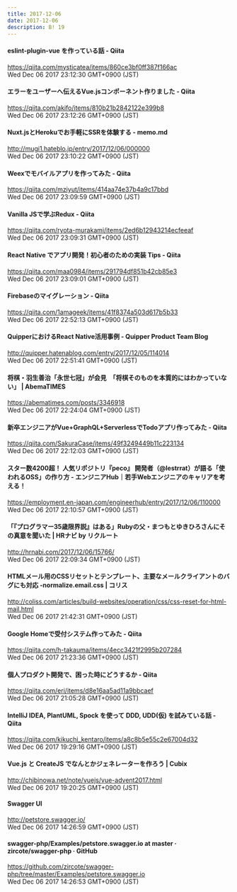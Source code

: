 ```yaml
---
title: 2017-12-06
date: 2017-12-06
description: B! 19
---
```


#### eslint-plugin-vue を作っている話 - Qiita
https://qiita.com/mysticatea/items/860ce3bf0ff387f166ac<br>
Wed Dec 06 2017 23:12:30 GMT+0900 (JST)<br>


#### エラーをユーザーへ伝えるVue.jsコンポーネント作りました - Qiita
https://qiita.com/akifo/items/810b21b2842122e399b8<br>
Wed Dec 06 2017 23:12:26 GMT+0900 (JST)<br>


#### Nuxt.jsとHerokuでお手軽にSSRを体験する - memo.md
http://mugi1.hateblo.jp/entry/2017/12/06/000000<br>
Wed Dec 06 2017 23:10:22 GMT+0900 (JST)<br>


#### Weexでモバイルアプリを作ってみた - Qiita
https://qiita.com/mziyut/items/414aa74e37b4a9c17bbd<br>
Wed Dec 06 2017 23:09:59 GMT+0900 (JST)<br>


#### Vanilla JSで学ぶRedux - Qiita
https://qiita.com/ryota-murakami/items/2ed6b12943214ecfeeaf<br>
Wed Dec 06 2017 23:09:31 GMT+0900 (JST)<br>


#### React Native でアプリ開発！初心者のための実装 Tips - Qiita
https://qiita.com/maa0984/items/291794df851b42cb85e3<br>
Wed Dec 06 2017 23:09:01 GMT+0900 (JST)<br>


#### Firebaseのマイグレーション - Qiita
https://qiita.com/1amageek/items/41f8374a503d617b5b33<br>
Wed Dec 06 2017 22:52:13 GMT+0900 (JST)<br>


#### QuipperにおけるReact Native活用事例 - Quipper Product Team Blog
http://quipper.hatenablog.com/entry/2017/12/05/114014<br>
Wed Dec 06 2017 22:51:41 GMT+0900 (JST)<br>


#### 将棋・羽生善治「永世七冠」が会見　「将棋そのものを本質的にはわかっていない」 | AbemaTIMES
https://abematimes.com/posts/3346918<br>
Wed Dec 06 2017 22:24:04 GMT+0900 (JST)<br>


#### 新卒エンジニアがVue+GraphQL+ServerlessでTodoアプリ作ってみた - Qiita
https://qiita.com/SakuraCase/items/49f3249449b11c223134<br>
Wed Dec 06 2017 22:12:03 GMT+0900 (JST)<br>


#### スター数4200超！ 人気リポジトリ『peco』 開発者（@lestrrat）が語る「使われるOSS」の作り方 - エンジニアHub｜若手Webエンジニアのキャリアを考える！
https://employment.en-japan.com/engineerhub/entry/2017/12/06/110000<br>
Wed Dec 06 2017 22:10:57 GMT+0900 (JST)<br>


#### 「『プログラマー35歳限界説』はある」Rubyの父・まつもとゆきひろさんにその真意を聞いた | HRナビ by リクルート
http://hrnabi.com/2017/12/06/15766/<br>
Wed Dec 06 2017 22:09:34 GMT+0900 (JST)<br>


####   HTMLメール用のCSSリセットとテンプレート、主要なメールクライアントのバグにも対応 -normalize.email.css | コリス
http://coliss.com/articles/build-websites/operation/css/css-reset-for-html-mail.html<br>
Wed Dec 06 2017 21:42:31 GMT+0900 (JST)<br>


#### Google Homeで受付システム作ってみた - Qiita
https://qiita.com/h-takauma/items/4ecc3421f2995b207284<br>
Wed Dec 06 2017 21:23:36 GMT+0900 (JST)<br>


#### 個人プロダクト開発で、困った時にどうするか - Qiita
https://qiita.com/eri/items/d8e16aa5ad11a9bbcaef<br>
Wed Dec 06 2017 21:05:28 GMT+0900 (JST)<br>


#### IntelliJ IDEA, PlantUML, Spock を使って DDD, UDD(仮) を試みている話 - Qiita
https://qiita.com/kikuchi_kentaro/items/a8c8b5e55c2e67004d32<br>
Wed Dec 06 2017 19:29:16 GMT+0900 (JST)<br>


#### Vue.js と CreateJS でなんとかジェネレーターを作ろう | Cubix
http://chibinowa.net/note/vuejs/vue-advent2017.html<br>
Wed Dec 06 2017 19:20:25 GMT+0900 (JST)<br>


#### Swagger UI
http://petstore.swagger.io/<br>
Wed Dec 06 2017 14:26:59 GMT+0900 (JST)<br>


#### swagger-php/Examples/petstore.swagger.io at master · zircote/swagger-php · GitHub
https://github.com/zircote/swagger-php/tree/master/Examples/petstore.swagger.io<br>
Wed Dec 06 2017 14:26:53 GMT+0900 (JST)<br>


